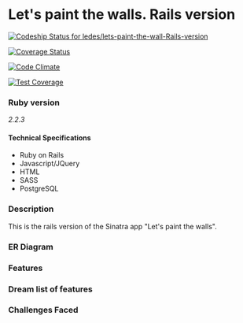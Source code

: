 # Let's paint the walls. Rails version

[ ![Codeship Status for ledes/lets-paint-the-wall-Rails-version](https://codeship.com/projects/6f96a620-5e51-0133-d73e-7acfb92b9e01/status?branch=master)](https://codeship.com/projects/111359)

[![Coverage Status](https://coveralls.io/repos/ledes/lets-paint-the-wall-Rails-version/badge.svg?branch=master&service=github)](https://coveralls.io/github/ledes/lets-paint-the-wall-Rails-version?branch=master)

[![Code Climate](https://codeclimate.com/github/ledes/lets-paint-the-wall-Rails-version/badges/gpa.svg)](https://codeclimate.com/github/ledes/lets-paint-the-wall-Rails-version)

[![Test Coverage](https://codeclimate.com/github/ledes/lets-paint-the-wall-Rails-version/badges/coverage.svg)](https://codeclimate.com/github/ledes/lets-paint-the-wall-Rails-version/coverage)

### Ruby version

*2.2.3*

#### Technical Specifications
  - Ruby on Rails
  - Javascript/JQuery
  - HTML
  - SASS
  - PostgreSQL

###  Description
This is the rails version of the Sinatra app "Let's paint the walls".

###  ER Diagram

### Features

### Dream list of features

###  Challenges Faced
